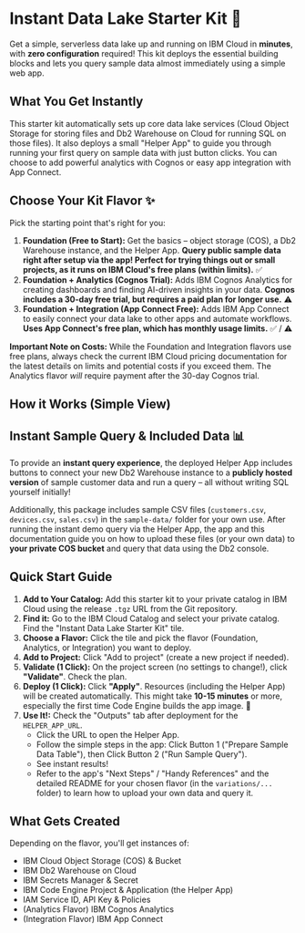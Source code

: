 # Instant Data Lake Starter Kit 🚀

Get a simple, serverless data lake up and running on IBM Cloud in **minutes**, with **zero configuration** required! This kit deploys the essential building blocks and lets you query sample data almost immediately using a simple web app.

## What You Get Instantly

This starter kit automatically sets up core data lake services (Cloud Object Storage for storing files and Db2 Warehouse on Cloud for running SQL on those files). It also deploys a small "Helper App" to guide you through running your first query on sample data with just button clicks. You can choose to add powerful analytics with Cognos or easy app integration with App Connect.

## Choose Your Kit Flavor ✨

Pick the starting point that's right for you:

1.  **Foundation (Free to Start):** Get the basics – object storage (COS), a Db2 Warehouse instance, and the Helper App. **Query public sample data right after setup via the app! Perfect for trying things out or small projects, as it runs on IBM Cloud's free plans (within limits).** ✅
2.  **Foundation + Analytics (Cognos Trial):** Adds IBM Cognos Analytics for creating dashboards and finding AI-driven insights in your data. **Cognos includes a 30-day free trial, but requires a paid plan for longer use.** ⚠️
3.  **Foundation + Integration (App Connect Free):** Adds IBM App Connect to easily connect your data lake to other apps and automate workflows. **Uses App Connect's free plan, which has monthly usage limits.** ✅ / ⚠️

**Important Note on Costs:** While the Foundation and Integration flavors use free plans, always check the current IBM Cloud pricing documentation for the latest details on limits and potential costs if you exceed them. The Analytics flavor *will* require payment after the 30-day Cognos trial.

## How it Works (Simple View)


## Instant Sample Query & Included Data 📊

To provide an **instant query experience**, the deployed Helper App includes buttons to connect your new Db2 Warehouse instance to a **publicly hosted version** of sample customer data and run a query – all without writing SQL yourself initially!

Additionally, this package includes sample CSV files (`customers.csv`, `devices.csv`, `sales.csv`) in the `sample-data/` folder for your own use. After running the instant demo query via the Helper App, the app and this documentation guide you on how to upload these files (or your own data) to **your private COS bucket** and query that data using the Db2 console.

## Quick Start Guide

1.  **Add to Your Catalog:** Add this starter kit to your private catalog in IBM Cloud using the release `.tgz` URL from the Git repository.
2.  **Find it:** Go to the IBM Cloud Catalog and select your private catalog. Find the "Instant Data Lake Starter Kit" tile.
3.  **Choose a Flavor:** Click the tile and pick the flavor (Foundation, Analytics, or Integration) you want to deploy.
4.  **Add to Project:** Click "Add to project" (create a new project if needed).
5.  **Validate (1 Click):** On the project screen (no settings to change!), click **"Validate"**. Check the plan.
6.  **Deploy (1 Click):** Click **"Apply"**. Resources (including the Helper App) will be created automatically. This might take **10-15 minutes** or more, especially the first time Code Engine builds the app image. 🎉
7.  **Use It!:** Check the "Outputs" tab after deployment for the `HELPER_APP_URL`.
    * Click the URL to open the Helper App.
    * Follow the simple steps in the app: Click Button 1 ("Prepare Sample Data Table"), then Click Button 2 ("Run Sample Query").
    * See instant results!
    * Refer to the app's "Next Steps" / "Handy References" and the detailed README for your chosen flavor (in the `variations/...` folder) to learn how to upload your own data and query it.

## What Gets Created

Depending on the flavor, you'll get instances of:

* IBM Cloud Object Storage (COS) & Bucket
* IBM Db2 Warehouse on Cloud
* IBM Secrets Manager & Secret
* IBM Code Engine Project & Application (the Helper App)
* IAM Service ID, API Key & Policies
* (Analytics Flavor) IBM Cognos Analytics
* (Integration Flavor) IBM App Connect


